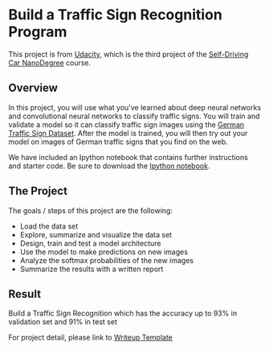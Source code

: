 # Build a Traffic Sign Recognition Program
This project is from [Udacity](https://www.udacity.com/), which is the third project of the [Self-Driving Car NanoDegree](https://www.udacity.com/course/self-driving-car-engineer-nanodegree--nd013) course.

Overview
---
In this project, you will use what you've learned about deep neural networks and convolutional neural networks to classify traffic signs. You will train and validate a model so it can classify traffic sign images using the [German Traffic Sign Dataset](http://benchmark.ini.rub.de/?section=gtsrb&subsection=dataset). After the model is trained, you will then try out your model on images of German traffic signs that you find on the web.

We have included an Ipython notebook that contains further instructions 
and starter code. Be sure to download the [Ipython notebook](https://github.com/udacity/CarND-Traffic-Sign-Classifier-Project/blob/master/Traffic_Sign_Classifier.ipynb). 

The Project
---
The goals / steps of this project are the following:
* Load the data set
* Explore, summarize and visualize the data set
* Design, train and test a model architecture
* Use the model to make predictions on new images
* Analyze the softmax probabilities of the new images
* Summarize the results with a written report

Result
---
Build a Traffic Sign Recognition which has the accuracy up to 93% in validation set and 91% in test set

For project detail, please link to [Writeup Template](https://github.com/kevinkkk08/Udacity_self-driving-car-nanodegree/blob/master/Project3_Traffic-Sign-Classifier/writeup_template.md)

